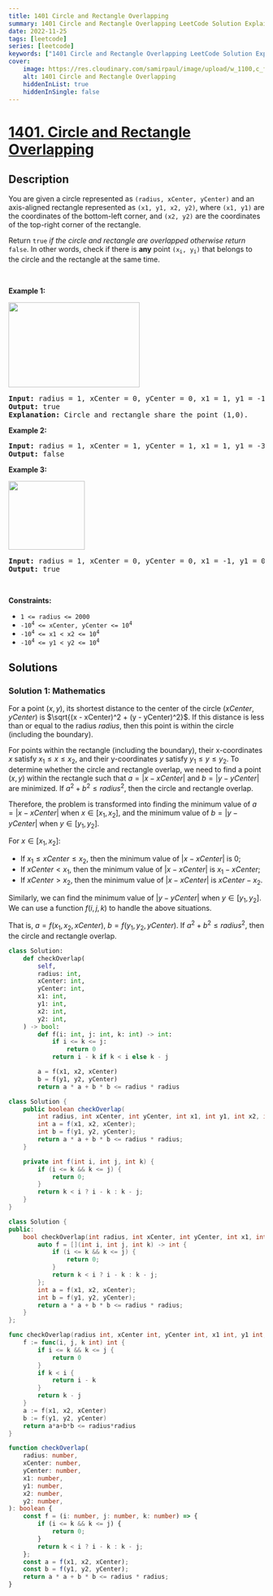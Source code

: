 ```yaml
---
title: 1401 Circle and Rectangle Overlapping
summary: 1401 Circle and Rectangle Overlapping LeetCode Solution Explained
date: 2022-11-25
tags: [leetcode]
series: [leetcode]
keywords: ["1401 Circle and Rectangle Overlapping LeetCode Solution Explained in all languages", "1401 Circle and Rectangle Overlapping", "LeetCode", "leetcode solution in Python3 C++ Java Go PHP Ruby Swift TypeScript Rust C# JavaScript C", "GeeksforGeeks", "InterviewBit", "Coding Ninjas", "HackerRank", "HackerEarth", "CodeChef", "TopCoder", "AlgoExpert", "freeCodeCamp", "Codeforces", "GitHub", "AtCoder", "Samir Paul"]
cover:
    image: https://res.cloudinary.com/samirpaul/image/upload/w_1100,c_fit,co_rgb:FFFFFF,l_text:Arial_75_bold:1401 Circle and Rectangle Overlapping - Solution Explained/problem-solving.webp
    alt: 1401 Circle and Rectangle Overlapping
    hiddenInList: true
    hiddenInSingle: false
---
```



# [1401. Circle and Rectangle Overlapping](https://leetcode.com/problems/circle-and-rectangle-overlapping)


## Description

<p>You are given a circle represented as <code>(radius, xCenter, yCenter)</code> and an axis-aligned rectangle represented as <code>(x1, y1, x2, y2)</code>, where <code>(x1, y1)</code> are the coordinates of the bottom-left corner, and <code>(x2, y2)</code> are the coordinates of the top-right corner of the rectangle.</p>

<p>Return <code>true</code><em> if the circle and rectangle are overlapped otherwise return </em><code>false</code>. In other words, check if there is <strong>any</strong> point <code>(x<sub>i</sub>, y<sub>i</sub>)</code> that belongs to the circle and the rectangle at the same time.</p>

<p>&nbsp;</p>
<p><strong class="example">Example 1:</strong></p>
<img alt="" src="https://spcdn.pages.dev/leetcode/problems/1401.Circle%20and%20Rectangle%20Overlapping/images/sample_4_1728.png" style="width: 258px; height: 167px;" />
<pre>
<strong>Input:</strong> radius = 1, xCenter = 0, yCenter = 0, x1 = 1, y1 = -1, x2 = 3, y2 = 1
<strong>Output:</strong> true
<strong>Explanation:</strong> Circle and rectangle share the point (1,0).
</pre>

<p><strong class="example">Example 2:</strong></p>

<pre>
<strong>Input:</strong> radius = 1, xCenter = 1, yCenter = 1, x1 = 1, y1 = -3, x2 = 2, y2 = -1
<strong>Output:</strong> false
</pre>

<p><strong class="example">Example 3:</strong></p>
<img alt="" src="https://spcdn.pages.dev/leetcode/problems/1401.Circle%20and%20Rectangle%20Overlapping/images/sample_2_1728.png" style="width: 150px; height: 135px;" />
<pre>
<strong>Input:</strong> radius = 1, xCenter = 0, yCenter = 0, x1 = -1, y1 = 0, x2 = 0, y2 = 1
<strong>Output:</strong> true
</pre>

<p>&nbsp;</p>
<p><strong>Constraints:</strong></p>

<ul>
	<li><code>1 &lt;= radius &lt;= 2000</code></li>
	<li><code>-10<sup>4</sup> &lt;= xCenter, yCenter &lt;= 10<sup>4</sup></code></li>
	<li><code>-10<sup>4</sup> &lt;= x1 &lt; x2 &lt;= 10<sup>4</sup></code></li>
	<li><code>-10<sup>4</sup> &lt;= y1 &lt; y2 &lt;= 10<sup>4</sup></code></li>
</ul>

## Solutions

### Solution 1: Mathematics

For a point $(x, y)$, its shortest distance to the center of the circle $(xCenter, yCenter)$ is $\sqrt{(x - xCenter)^2 + (y - yCenter)^2}$. If this distance is less than or equal to the radius $radius$, then this point is within the circle (including the boundary).

For points within the rectangle (including the boundary), their x-coordinates $x$ satisfy $x_1 \leq x \leq x_2$, and their y-coordinates $y$ satisfy $y_1 \leq y \leq y_2$. To determine whether the circle and rectangle overlap, we need to find a point $(x, y)$ within the rectangle such that $a = |x - xCenter|$ and $b = |y - yCenter|$ are minimized. If $a^2 + b^2 \leq radius^2$, then the circle and rectangle overlap.

Therefore, the problem is transformed into finding the minimum value of $a = |x - xCenter|$ when $x \in [x_1, x_2]$, and the minimum value of $b = |y - yCenter|$ when $y \in [y_1, y_2]$.

For $x \in [x_1, x_2]$:

-   If $x_1 \leq xCenter \leq x_2$, then the minimum value of $|x - xCenter|$ is $0$;
-   If $xCenter < x_1$, then the minimum value of $|x - xCenter|$ is $x_1 - xCenter$;
-   If $xCenter > x_2$, then the minimum value of $|x - xCenter|$ is $xCenter - x_2$.

Similarly, we can find the minimum value of $|y - yCenter|$ when $y \in [y_1, y_2]$. We can use a function $f(i, j, k)$ to handle the above situations.

That is, $a = f(x_1, x_2, xCenter)$, $b = f(y_1, y_2, yCenter)$. If $a^2 + b^2 \leq radius^2$, then the circle and rectangle overlap.

<!-- tabs:start -->

```python
class Solution:
    def checkOverlap(
        self,
        radius: int,
        xCenter: int,
        yCenter: int,
        x1: int,
        y1: int,
        x2: int,
        y2: int,
    ) -> bool:
        def f(i: int, j: int, k: int) -> int:
            if i <= k <= j:
                return 0
            return i - k if k < i else k - j

        a = f(x1, x2, xCenter)
        b = f(y1, y2, yCenter)
        return a * a + b * b <= radius * radius
```

```java
class Solution {
    public boolean checkOverlap(
        int radius, int xCenter, int yCenter, int x1, int y1, int x2, int y2) {
        int a = f(x1, x2, xCenter);
        int b = f(y1, y2, yCenter);
        return a * a + b * b <= radius * radius;
    }

    private int f(int i, int j, int k) {
        if (i <= k && k <= j) {
            return 0;
        }
        return k < i ? i - k : k - j;
    }
}
```

```cpp
class Solution {
public:
    bool checkOverlap(int radius, int xCenter, int yCenter, int x1, int y1, int x2, int y2) {
        auto f = [](int i, int j, int k) -> int {
            if (i <= k && k <= j) {
                return 0;
            }
            return k < i ? i - k : k - j;
        };
        int a = f(x1, x2, xCenter);
        int b = f(y1, y2, yCenter);
        return a * a + b * b <= radius * radius;
    }
};
```

```go
func checkOverlap(radius int, xCenter int, yCenter int, x1 int, y1 int, x2 int, y2 int) bool {
	f := func(i, j, k int) int {
		if i <= k && k <= j {
			return 0
		}
		if k < i {
			return i - k
		}
		return k - j
	}
	a := f(x1, x2, xCenter)
	b := f(y1, y2, yCenter)
	return a*a+b*b <= radius*radius
}
```

```ts
function checkOverlap(
    radius: number,
    xCenter: number,
    yCenter: number,
    x1: number,
    y1: number,
    x2: number,
    y2: number,
): boolean {
    const f = (i: number, j: number, k: number) => {
        if (i <= k && k <= j) {
            return 0;
        }
        return k < i ? i - k : k - j;
    };
    const a = f(x1, x2, xCenter);
    const b = f(y1, y2, yCenter);
    return a * a + b * b <= radius * radius;
}
```

<!-- tabs:end -->

<!-- end -->
